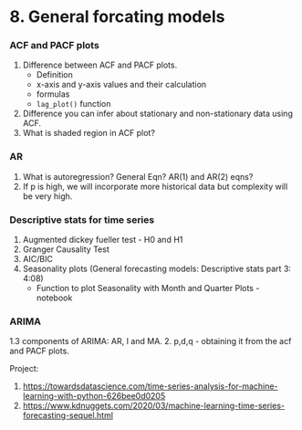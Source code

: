 # 8. General forcating models
### ACF and PACF plots

1. Difference between ACF and PACF plots.
	- Definition
	- x-axis and y-axis values and their calculation
	- formulas
	- `lag_plot()` function
2. Difference you can infer about stationary and non-stationary data using ACF.
3. What is shaded region in ACF plot?


### AR
1. What is autoregression? General Eqn? AR(1) and AR(2) eqns?
2. If p is high, we will incorporate more historical data but complexity will be very high.

### Descriptive stats for time series
1. Augmented dickey fueller test - H0 and H1
2. Granger Causality Test
3. AIC/BIC
4. Seasonality plots (General forecasting models: Descriptive stats part 3: 4:08)
	- Function to plot Seasonality with Month and Quarter Plots - notebook

### ARIMA
1.3 components of ARIMA: AR, I and MA.
2. p,d,q - obtaining it from the acf and PACF plots.







Project:
1. https://towardsdatascience.com/time-series-analysis-for-machine-learning-with-python-626bee0d0205
2. https://www.kdnuggets.com/2020/03/machine-learning-time-series-forecasting-sequel.html